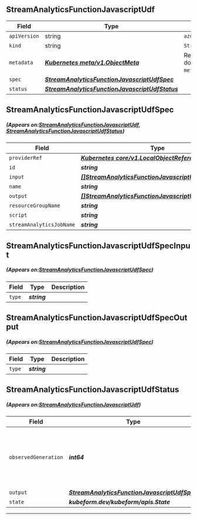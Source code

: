 ## StreamAnalyticsFunctionJavascriptUdf
| Field | Type | Description |
| ------ | ----- | ----------- |
| `apiVersion` | string | `azurerm.kubeform.com/v1alpha1` |
|    `kind` | string | `StreamAnalyticsFunctionJavascriptUdf` |
| `metadata` | ***[Kubernetes meta/v1.ObjectMeta](https://kubernetes.io/docs/reference/generated/kubernetes-api/v1.13/#objectmeta-v1-meta)***|Refer to the Kubernetes API documentation for the fields of the `metadata` field.|
| `spec` | ***[StreamAnalyticsFunctionJavascriptUdfSpec](#StreamAnalyticsFunctionJavascriptUdfSpec)***||
| `status` | ***[StreamAnalyticsFunctionJavascriptUdfStatus](#StreamAnalyticsFunctionJavascriptUdfStatus)***||
## StreamAnalyticsFunctionJavascriptUdfSpec
##### (Appears on:[StreamAnalyticsFunctionJavascriptUdf](#StreamAnalyticsFunctionJavascriptUdf), [StreamAnalyticsFunctionJavascriptUdfStatus](#StreamAnalyticsFunctionJavascriptUdfStatus))
| Field | Type | Description |
| ------ | ----- | ----------- |
| `providerRef` | ***[Kubernetes core/v1.LocalObjectReference](https://kubernetes.io/docs/reference/generated/kubernetes-api/v1.13/#localobjectreference-v1-core)***||
| `id` | ***string***||
| `input` | ***[[]StreamAnalyticsFunctionJavascriptUdfSpecInput](#StreamAnalyticsFunctionJavascriptUdfSpecInput)***||
| `name` | ***string***||
| `output` | ***[[]StreamAnalyticsFunctionJavascriptUdfSpecOutput](#StreamAnalyticsFunctionJavascriptUdfSpecOutput)***||
| `resourceGroupName` | ***string***||
| `script` | ***string***||
| `streamAnalyticsJobName` | ***string***||
## StreamAnalyticsFunctionJavascriptUdfSpecInput
##### (Appears on:[StreamAnalyticsFunctionJavascriptUdfSpec](#StreamAnalyticsFunctionJavascriptUdfSpec))
| Field | Type | Description |
| ------ | ----- | ----------- |
| `type` | ***string***||
## StreamAnalyticsFunctionJavascriptUdfSpecOutput
##### (Appears on:[StreamAnalyticsFunctionJavascriptUdfSpec](#StreamAnalyticsFunctionJavascriptUdfSpec))
| Field | Type | Description |
| ------ | ----- | ----------- |
| `type` | ***string***||
## StreamAnalyticsFunctionJavascriptUdfStatus
##### (Appears on:[StreamAnalyticsFunctionJavascriptUdf](#StreamAnalyticsFunctionJavascriptUdf))
| Field | Type | Description |
| ------ | ----- | ----------- |
| `observedGeneration` | ***int64***| ***(Optional)*** Resource generation, which is updated on mutation by the API Server.|
| `output` | ***[StreamAnalyticsFunctionJavascriptUdfSpec](#StreamAnalyticsFunctionJavascriptUdfSpec)***| ***(Optional)*** |
| `state` | ***kubeform.dev/kubeform/apis.State***| ***(Optional)*** |
---
